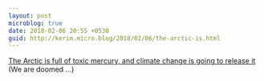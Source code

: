 ```yaml
---
layout: post
microblog: true
date: 2018-02-06 20:55 +0530
guid: http://kerim.micro.blog/2018/02/06/the-arctic-is.html
---
```

[The Arctic is full of toxic mercury, and climate change is going to release it](http://www.washingtonpost.com/news/energy-environment/wp/2018/02/05/the-arctic-is-full-of-toxic-mercury-and-climate-change-is-going-to-release-it/) (We are doomed …)
